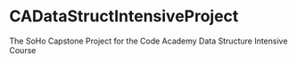 # CADataStructIntensiveProject
The SoHo Capstone Project for the Code Academy Data Structure Intensive Course
